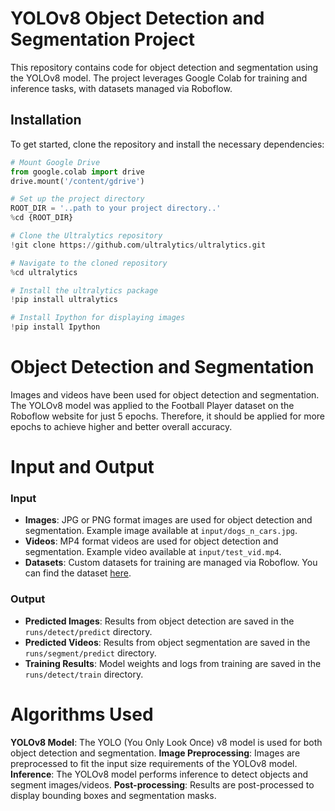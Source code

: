 # YOLOv8 Object Detection and Segmentation Project

This repository contains code for object detection and segmentation using the YOLOv8 model. The project leverages Google Colab for training and inference tasks, with datasets managed via Roboflow.

## Installation

To get started, clone the repository and install the necessary dependencies:

```python
# Mount Google Drive
from google.colab import drive
drive.mount('/content/gdrive')

# Set up the project directory
ROOT_DIR = '..path to your project directory..'
%cd {ROOT_DIR}

# Clone the Ultralytics repository
!git clone https://github.com/ultralytics/ultralytics.git

# Navigate to the cloned repository
%cd ultralytics

# Install the ultralytics package
!pip install ultralytics

# Install Ipython for displaying images
!pip install Ipython
```

# Object Detection and Segmentation
Images and videos have been used for object detection and segmentation. The YOLOv8 model was applied to the Football Player dataset on the Roboflow website for just 5 epochs. Therefore, it should be applied for more epochs to achieve higher and better overall accuracy.

# Input and Output

### Input

- **Images**: JPG or PNG format images are used for object detection and segmentation. Example image available at `input/dogs_n_cars.jpg`.
- **Videos**: MP4 format videos are used for object detection and segmentation. Example video available at `input/test_vid.mp4`.
- **Datasets**: Custom datasets for training are managed via Roboflow. You can find the dataset [here](https://universe.roboflow.com/bronkscottema/football-player-detection).

### Output

- **Predicted Images**: Results from object detection are saved in the `runs/detect/predict` directory.
- **Predicted Videos**: Results from object segmentation are saved in the `runs/segment/predict` directory.
- **Training Results**: Model weights and logs from training are saved in the `runs/detect/train` directory.


# Algorithms Used

**YOLOv8 Model**: The YOLO (You Only Look Once) v8 model is used for both object detection and segmentation.
**Image Preprocessing**: Images are preprocessed to fit the input size requirements of the YOLOv8 model.
**Inference**: The YOLOv8 model performs inference to detect objects and segment images/videos.
**Post-processing**: Results are post-processed to display bounding boxes and segmentation masks.
